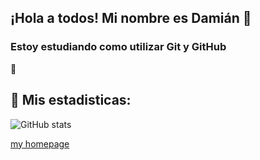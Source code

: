 ## ¡Hola a todos! Mi nombre es Damián 👋

### Estoy estudiando como utilizar Git y GitHub

:eyes:

## 🔎 Mis estadisticas:

       
![GitHub stats](https://github-readme-stats.vercel.app/api?username=damianbaldi&show_icons=true&theme=tokyonight)



[my homepage](https://damianbaldi.github.io/)



